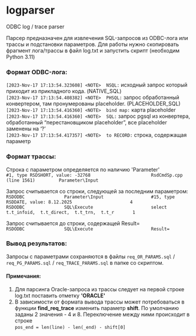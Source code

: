 # logparser
ODBC log / trace parser 

Парсер предназначен для извлечения SQL-запросов из ODBC-лога или трассы и подстановки параметров.
Для работы нужно скопировать фрагмент лога/трассы в файл log.txt и запустить скрипт (необходим Python 3.11)


### Формат ODBC-лога:

`[2023-Nov-17 17:13:54.323608] <NOTE>  NSQL:` исходный запрос который приходит из прикладного кода. (NATIVE_SQL)  
`[2023-Nov-17 17:13:54.408382] <NOTE>  PHSQL:` запрос обработанный конвертером, там пронумерованы placeholder. (PLACEHOLDER_SQL)  
`[2023-Nov-17 17:13:54.416360] <NOTE>  bind map:` карта placeholder  
`[2023-Nov-17 17:13:54.416360] <NOTE>  SQL:` запрос pgsql из конвертера, обработанный “перестановщиком placeholder”, все placeholder заменены на ‘?’   
`[2023-Nov-17 17:13:54.417357] <NOTE>  to RECORD:` строка, содержащая параметр  

### Формат трассы:

Строка с параметром определяется по наличию 'Parameter'  
`#1, type RSDSHORT, value: -32768                       RsdCmdSp.cpp (line 1561)         Parameter\Input `  

Запрос считывается со строки, следующей за последним параметром:  
`RSDODBC               Parameter\Input                  #15, type RSDDATE, value: 8.12.2025                      4  `  
`RSDODBC               SQL\Execute                      select   t.t_infoid,  t.t_direct,  t.t_trn,  t.t_r       1  `  

Запрос считывается до строки, содержащей Result=  
`RSDODBC               SQL\Execute                      Result=  `  

### Вывод результатов:
Запросы с параметрами сохраняются в файлы `req_OR_PARAMS.sql` / `req_PG_PARAMS.sql` / `req_TRACE_PARAMS.sql` в папке со скриптом.

#### Примечания:
1. Для парсинга Oracle-запроса из трассы следует на первой строке log.txt поставить отметку **'ORACLE'**
2. В зависимости от формата вывода трассы может потребоваться в функции **find_req_trace** изменить параметр **shift**. По умолчанию заданы 2 значения - 4 и 8. Переключение между ними происходит в строке  
   `pos_end = len(line) - len(_end) - shift[0]`
